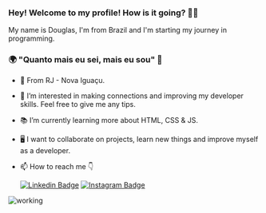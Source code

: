 ### Hey! Welcome to my profile! How is it going? 👋😄

My name is Douglas, I'm from Brazil and I'm starting my journey in programming.  
### 🌍 "Quanto mais eu sei, mais eu sou" 🧠
- 📍 From RJ - Nova Iguaçu.
- 👀 I’m interested in making connections and improving my developer skills. Feel free to give me any tips.
- 📚 I’m currently learning more about HTML, CSS & JS.
- 🖥️ I want to collaborate on projects, learn new things and improve myself as a developer.
- 📫 How to reach me 👇

  [![Linkedin Badge](https://img.shields.io/badge/-LinkedIn-blue?style=flat-square&logo=Linkedin&logoColor=white&link=https://www.linkedin.com/in/isadora-rodrigues-stangarlin-48402b141/)](https://www.linkedin.com/in/douglas-de-oliveira-henrique-9b2b31176/) [![Instagram Badge](https://img.shields.io/badge/-Instagram-blue?style=flat-square&logo=Instagram&logoColor=white&link=https://www.instagram.com/papodedev/)](https://www.instagram.com/dg.oliveira96/) 

![working](https://user-images.githubusercontent.com/79033956/113070859-ec92ce80-9199-11eb-95f3-ffa5aebf4cf1.gif)



